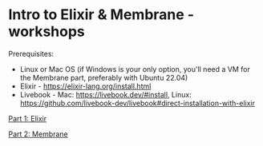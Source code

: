 # Intro to Elixir & Membrane - workshops

Prerequisites:
- Linux or Mac OS (if Windows is your only option, you'll need a VM for the Membrane part, preferably with Ubuntu 22.04)
- Elixir - https://elixir-lang.org/install.html
- Livebook - Mac: https://livebook.dev/#install, Linux: https://github.com/livebook-dev/livebook#direct-installation-with-elixir


[Part 1: Elixir](https://livebook.dev/run?url=https%3A%2F%2Fraw.githubusercontent.com%2Fmembraneframework-labs%2Frtcon-elixir-membrane%2Fmain%2Felixir_intro.livemd)

[Part 2: Membrane](https://livebook.dev/run?url=https%3A%2F%2Fraw.githubusercontent.com%2Fmembraneframework-labs%2Frtcon-elixir-membrane%2Fmain%2Fmembrane_intro.livemd)
